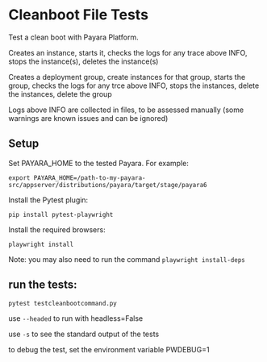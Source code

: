 # Cleanboot File Tests

Test a clean boot with Payara Platform.

Creates an instance, starts it, checks the logs for any trace above INFO, stops the instance(s), deletes the instance(s)

Creates a deployment group, create instances for that group, starts the group, checks the logs for any trce above INFO, stops the instances, delete the instances, delete the group

Logs above INFO are collected in files, to be assessed manually (some warnings are known issues and can be ignored)


## Setup

Set PAYARA_HOME to the tested Payara. For example:

    export PAYARA_HOME=/path-to-my-payara-src/appserver/distributions/payara/target/stage/payara6

Install the Pytest plugin:

    pip install pytest-playwright

Install the required browsers:

    playwright install

Note: you may also need to run the command `playwright install-deps`

## run the tests:

    pytest testcleanbootcommand.py

use `--headed` to run with headless=False

use `-s` to see the standard output of the tests

to debug the test, set the environment variable PWDEBUG=1